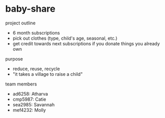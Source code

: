 # baby-share

project outline
- 6 month subscriptions 
- pick out clothes (type, child's age, seasonal, etc.)
- get credit towards next subscriptions if you donate things you already own

purpose
- reduce, reuse, recycle
- "it takes a village to raise a child"

team members
- ad6258: Atharva
- cmp5987: Catie
- sea2985: Savannah
- mef4232: Molly
